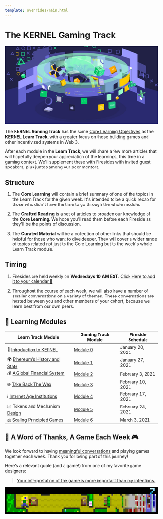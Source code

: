 ```yaml
---
template: overrides/main.html
---
```


# The KERNEL Gaming Track

![Gaming Track](./img/gaming_track.jpg)


The **KERNEL Gaming Track** has the same [Core Learning Objectives](../../getting-started) as the **KERNEL Learn Track**, with a greater focus on those building games and other incentivized systems in Web 3. 

After each module in the **Learn Track**, we will share a few more articles that will hopefully deepen your appreciation of the learnings, this time in a gaming context. We'll supplement these with Firesides with invited guest speakers, plus juntos among our peer mentors.

## Structure

1. The **Core Learning** will contain a brief summary of one of the topics in the Learn Track for the given week. It's intended to be a quick recap for those who didn't have the time to go through the whole module.

2. The **Crafted Reading** is a set of articles to broaden our knowledge of the **Core Learning**. We hope you'll read them before each Fireside as they'll be the points of discussion.

3. The **Curated Material** will be a collection of other links that should be helpful for those who want to dive deeper. They will cover a wider range of topics related not just to the Core Learning but to the week's whole Learn Track module.

## Timing

1. Firesides are held weekly on **Wednedays 10 AM EST**. [Click Here to add it to your calendar 📅](https://www.addevent.com/calendar/RU314582)

2. Throughout the course of each week, we will also have a number of smaller conversations on a variety of themes. These conversations are hosted between you and other members of your cohort, because we learn best from our own peers.


## 📖 Learning Modules

Learn Track Module | Gaming Track Module | Fireside Schedule | 
----- | --------        | -------      | 
🌠 [Introduction to KERNEL](../../module-0)       | [Module 0](../module-0/core) | January 20, 2021 |
🌍 [Ethereum's History and State](../../module-1) | [Module 1](../module-1/core) | January 27, 2021 |
💰 [A Global Financial System](../../module-2)    | [Module 2](../module-2/core) | February 3, 2021 |
🌐 [Take Back The Web](../../module-3)            | [Module 3](../module-3/core) | February 10, 2021 |
ℹ️ [Internet Age Institutions](../../module-4)      | [Module 4](../module-4/core) | February 17, 2021 |
📈 [Tokens and Mechanism Design](../../module-5)  | [Module 5](../module-5/core) | February 24, 2021 |
⚖️  [Scaling Principled Games](../../module-6)    | [Module 6](../module-6/core) | March 3, 2021 |

## 🙏 A Word of Thanks, A Game Each Week 🎮

We look forward to having [meaningful conversations](../../module-0#cultured-conversation) and playing games together each week. Thank you for being part of this journey! 

Here's a relevant quote (and a game!) from one of my favorite game designers:

> [Your interpretation of the game is more important than my intentions.](http://hcsoftware.sourceforge.net/passage/statement.html)

[![Passage](./img/passage.png)](http://hcsoftware.sourceforge.net/passage/statement.html)
